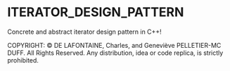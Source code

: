 # ITERATOR_DESIGN_PATTERN

Concrete and abstract iterator design pattern in C++!

COPYRIGHT: 
© DE LAFONTAINE, Charles, and Geneviève PELLETIER-MC DUFF. All Rights Reserved. Any distribution, idea or code replica, is strictly prohibited.